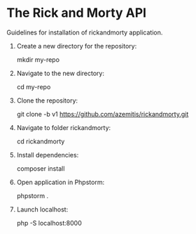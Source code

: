 # The Rick and Morty API

Guidelines for installation of rickandmorty application.

1. Create a new directory for the repository: 

    mkdir my-repo

2. Navigate to the new directory: 

   cd my-repo

3. Clone the repository: 

   git clone -b v1 https://github.com/azemitis/rickandmorty.git

4. Navigate to folder rickandmorty:

   cd rickandmorty

6. Install dependencies:

   composer install

6. Open application in Phpstorm:

   phpstorm .

8. Launch localhost:

   php -S localhost:8000
